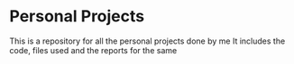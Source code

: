 # Personal Projects

This is a repository for all the personal projects done by me
It includes the code, files used and the reports for the same
